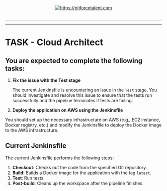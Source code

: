 <div align="center">
	<a target="_blank" href="https://gitforcetalent.com">
        <picture>
            <source media="(prefers-color-scheme: dark)" srcset="https://gitforcetalent.com/_next/image?url=%2Fimages%2Flogo-light.png&w=1920&q=75">
            <source media="(prefers-color-scheme: light)" srcset="https://gitforcetalent.com/_next/image?url=%2Fimages%2Flogo.png&w=1920&q=75">
            <img alt="https://gitforcetalent.com" src="https://gitforcetalent.com/_next/image?url=%2Fimages%2Flogo.png">
        </picture>
	</a>
    <br />
    <br />
</div>

---

---

# TASK - Cloud Architect

## You are expected to complete the following tasks:

1. **Fix the issue with the Test stage**

   The current Jenkinsfile is encountering an issue in the `Test` stage. You should investigate and resolve this issue to ensure that the tests run successfully and the pipeline terminates if tests are failing.

2. **Deploy the application on AWS using the Jenkinsfile**

You should set up the necessary infrastructure on AWS (e.g., EC2 instance, Docker registry, etc.) and modify the Jenkinsfile to deploy the Docker image to the AWS infrastructure.

## Current Jenkinsfile

The current Jenkinsfile performs the following steps:

1. **Checkout**: Checks out the code from the specified Git repository.
2. **Build**: Builds a Docker image for the application with the tag `latest`.
3. **Test**: Run tests
4. **Post-build**: Cleans up the workspace after the pipeline finishes.
